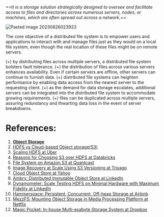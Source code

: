 *==It is a storage solution strategically designed to oversee and facilitate access to files and directories across numerous servers, nodes, or machines, which are often spread out across a network.==*

![Pasted image 20230826023923](../../../../_Attachments/Pasted%20image%2020230826023923.png)

The core objective of a distributed file system is to empower users and applications to interact with and manage files just as they would on a local file system, even though the real location of these files might be on remote servers.

(+) by distributing files across multiple servers, a distributed file system bolsters fault tolerance.
(+) the distribution of files across various servers enhances availability. Even if certain servers are offline, other servers can continue to furnish data.
(+) distributed file systems can heighten performance by enabling data access from the nearest server to the requesting client.
(+) as the demand for data storage escalates, additional servers can be integrated into the distributed file system to accommodate growing requirements.
(+) files can be duplicated across multiple servers, assuring redundancy and thwarting data loss in the event of server breakdowns.

# References:

1. [**Object Storage**](http://www.datacenterknowledge.com/archives/2013/10/04/object-storage-the-future-of-scale-out)
2. [HDFS vs Cloud-based Object storage(S3)](https://luminousmen.com/post/hdfs-vs-cloud-based-object-storage-s3)
3. [Scaling HDFS at Uber](https://eng.uber.com/scaling-hdfs/)
4. [Reasons for Choosing S3 over HDFS at Databricks](https://databricks.com/blog/2017/05/31/top-5-reasons-for-choosing-s3-over-hdfs.html)
5. [File System on Amazon S3 at Quantcast](https://www.quantcast.com/blog/quantcast-file-system-on-amazon-s3/)
6. [Image Recovery at Scale Using S3 Versioning at Trivago](https://tech.trivago.com/2018/09/03/efficient-image-recovery-at-scale-using-amazon-s3-versioning/)
7. [Cloud Object Store at Yahoo](https://yahooeng.tumblr.com/post/116391291701/yahoo-cloud-object-store-object-storage-at)
8. [Ambry: Distributed Immutable Object Store at LinkedIn](https://www.usenix.org/conference/srecon17americas/program/presentation/shenoy)
9. [Dynamometer: Scale Testing HDFS on Minimal Hardware with Maximum Fidelity at LinkedIn](https://engineering.linkedin.com/blog/2018/02/dynamometer--scale-testing-hdfs-on-minimal-hardware-with-maximum)
10. [Hammerspace: Persistent, Concurrent, Off-heap Storage at Airbnb](https://medium.com/airbnb-engineering/hammerspace-persistent-concurrent-off-heap-storage-3db39bb04472)
11. [MezzFS: Mounting Object Storage in Media Processing Platform at Netflix](https://medium.com/netflix-techblog/mezzfs-mounting-object-storage-in-netflixs-media-processing-platform-cda01c446ba)
12. [Magic Pocket: In-house Multi-exabyte Storage System at Dropbox](https://blogs.dropbox.com/tech/2016/05/inside-the-magic-pocket/)